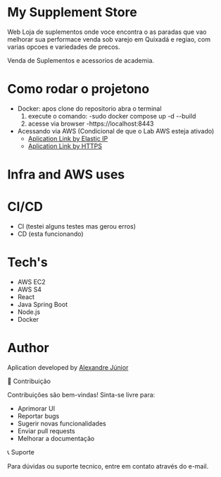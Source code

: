 # My Supplement Store
Web Loja de suplementos onde voce encontra o as paradas que vao melhorar sua performace
venda sob varejo em Quixadá e regiao, com varias opcoes e variedades de precos.

Venda de Suplementos e acessorios de academia.

# Como rodar o projetono

- Docker:
  apos clone do repositorio abra o terminal
  1. execute o comando:
   -sudo docker compose up -d --build 
  2. acesse via browser
   -https://localhost:8443
- Acessando via AWS
(Condicional de que o Lab AWS esteja ativado)
  - [Aplication Link by Elastic IP](https://44.218.176.238:8443)
  - [Aplication Link by HTTPS](https://ec2-44-218-176-238.compute-1.amazonaws.com:8443/)

# Infra and AWS uses

# CI/CD
- CI (testei alguns testes mas gerou erros)
- CD (esta funcionando)
  
# Tech's

- AWS EC2
- AWS S4
- React
- Java Spring Boot
- Node.js
- Docker

# Author

Aplication developed by [Alexandre Júnior](https://github.com/DevJuniorss)

🤝 Contribuição

Contribuições são bem-vindas! 
Sinta-se livre para:

- Aprimorar UI
- Reportar bugs
- Sugerir novas funcionalidades
- Enviar pull requests
- Melhorar a documentação

📞 Suporte

Para dúvidas ou suporte tecnico, entre em contato através do e-mail.
